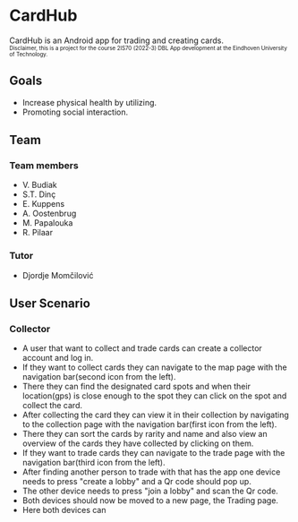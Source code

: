 # CardHub

CardHub is an Android app for trading and creating cards. <br/>
<sup><sub>Disclaimer, this is a project for the course 2IS70 (2022-3) DBL App development at the Eindhoven University of Technology.<sub/><sup/>

## Goals
- Increase physical health by utilizing.
- Promoting social interaction.

## Team
### Team members
- V. Budiak
- S.T. Dinç
- E. Kuppens
- A. Oostenbrug
- M. Papalouka
- R. Pilaar
### Tutor
- Djordje Momčilović

## User Scenario
### Collector
- A user that want to collect and trade cards can create a collector account and log in.
- If they want to collect cards they can navigate to the map page with the navigation bar(second icon from the left).
- There they can find the designated card spots and when their location(gps) is close enough to the spot they can click on the spot and collect the card.
- After collecting the card they can view it in their collection by navigating to the collection page with the navigation bar(first icon from the left).
- There they can sort the cards by rarity and name and also view an overview of the cards they have collected by clicking on them.
- If they want to trade cards they can navigate to the trade page with the navigation bar(third icon from the left).
- After finding another person to trade with that has the app one device needs to press "create a lobby" and a Qr code should pop up.
- The other device needs to press "join a lobby" and scan the Qr code. 
- Both devices should now be moved to a new page, the Trading page.
- Here both devices can 
 
